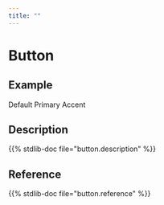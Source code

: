 ```yaml
---
title: ""
---
```


# Button

## Example

<std-button> Default </std-button>
<std-button kind="primary"> Primary </std-button>
<std-button kind="accent"> Accent </std-button>

## Description

{{% stdlib-doc file="button.description" %}}

## Reference

{{% stdlib-doc file="button.reference" %}}
